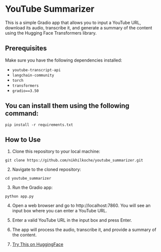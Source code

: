 # YouTube Summarizer

This is a simple Gradio app that allows you to input a YouTube URL, download its audio, transcribe it, and generate a summary of the content using the Hugging Face Transformers library.

## Prerequisites

Make sure you have the following dependencies installed:
- `youtube-transcript-api`
- `langchain-community`
- `torch`
- `transformers`
- `gradio==3.50`


## You can install them using the following command:
```
pip install -r requirements.txt
```
## How to Use

1. Clone this repository to your local machine:
```
git clone https://github.com/nikhilkoche/youtube_summarizer.git
```

2. Navigate to the cloned repository:
```
cd youtube_summarizer
```
3. Run the Gradio app:
```
python app.py
```

4. Open a web browser and go to http://localhost:7860. You will see an input box where you can enter a YouTube URL.

5. Enter a valid YouTube URL in the input box and press Enter.

6. The app will process the audio, transcribe it, and provide a summary of the content.
7. [Try This on HuggingFace](https://huggingface.co/spaces/nikhilkoche/Youtube_summarizer)

